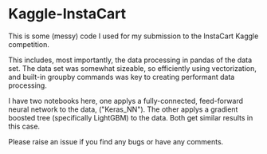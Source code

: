 # Kaggle-InstaCart
This is some (messy) code I used for my submission to the InstaCart Kaggle competition.  

This includes, most importantly, the data processing in pandas of the data set.  The data set was somewhat sizeable, so efficiently using vectorization, and built-in groupby commands was key to creating performant data processing.  

I have two notebooks here, one applys a fully-connected, feed-forward neural network to the data, ("Keras_NN").  The other applys a gradient boosted tree (specifically LightGBM) to the data.  Both get similar results in this case.  

Please raise an issue if you find any bugs or have any comments.
